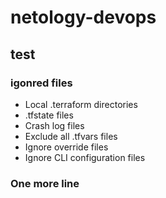 # netology-devops

## test


### igonred files
- Local .terraform directories
- .tfstate files
- Crash log files
- Exclude all .tfvars files
- Ignore override files
- Ignore CLI configuration files

### One more line